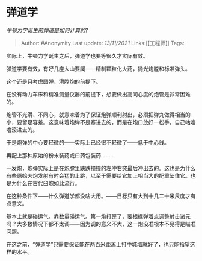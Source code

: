 # 弹道学
*牛顿力学诞生前弹道是如何计算的?*

> Author: #Anonymity
> Last update: *13/11/2021*
> Links:[[工程师]]
> Tags:

实际上，牛顿力学诞生之后，弹道学也要等很久才实际有效。

弹道学要有效，有好几座大山要爬——精制颗粒化火药，抛光炮膛和标准弹头。

这个还是只考虑圆弹、滑膛炮的前提下。

在没有动力车床和精准测量仪器的前提下，想要做出高同心度的炮管是非常困难的。

炮管不光滑、不同心，就意味着为了保证炮弹顺利射出，必须把弹丸做得相当的小，要留足容差。这意味着炮弹不是塞进去的，而是在炮口放好一松手，自己咕噜噜滚进去的。

于是炮弹的中心要轻微的——实际上已经很不轻微了——低于中心线。

再配上那种原始的粉末装药或曰药包装药………

一发炮，炮弹实际上是在炮膛里跌跌撞撞的左冲右突最后冲出去的。这也是为什么有些原始火炮发射有时会猛的上跳，以至于需要给它加上相当大的配重坠住它。也是为什么在古代臼炮如此流行。

在这种条件下——什么弹道学都没啥大用。——目标只有大到十几二十米尺度才有点意义。

基本上就是碰运气。靠数量碰运气。第一炮打歪了，要根据弹着点调整射击诸元吗？大多数情况下都不太调——因为调的意义不大，这一炮没准根本不见得是瞄准问题。

在这之前，“弹道学”只需要保证能在两百米距离上打中城墙就好了，也只能指望这样的水平。

